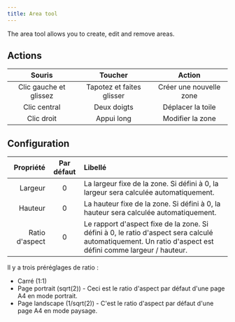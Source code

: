 ```yaml
---
title: Area tool
---
```


The area tool allows you to create, edit and remove areas.

## Actions

|         Souris         |          Toucher          |          Action         |
| :--------------------: | :-----------------------: | :---------------------: |
| Clic gauche et glissez | Tapotez et faites glisser | Créer une nouvelle zone |
|      Clic central      |        Deux doigts        |    Déplacer la toile    |
|       Clic droit       |         Appui long        |     Modifier la zone    |

## Configuration

|      Propriété | Par défaut | Libellé                                                                                                                                                                                                   |
| -------------: | :--------: | :-------------------------------------------------------------------------------------------------------------------------------------------------------------------------------------------------------- |
|        Largeur |      0     | La largeur fixe de la zone. Si défini à 0, la largeur sera calculée automatiquement.                                                                                      |
|        Hauteur |      0     | La hauteur fixe de la zone. Si défini à 0, la hauteur sera calculée automatiquement.                                                                                      |
| Ratio d'aspect |      0     | Le rapport d'aspect fixe de la zone. Si défini à 0, le ratio d'aspect sera calculé automatiquement. Un ratio d'aspect est défini comme largeur / hauteur. |

Il y a trois préréglages de ratio :

- Carré (1:1)
- Page portrait (sqrt(2)) - Ceci est le ratio d'aspect par défaut d'une page A4 en mode portrait.
- Page landscape (1/sqrt(2)) - C'est le ratio d'aspect par défaut d'une page A4 en mode paysage.
